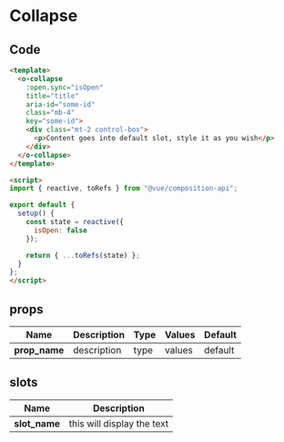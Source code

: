# Collapse

<Demo componentName="examples-collapse-doc" />

## Code
```html
<template>
  <o-collapse 
    :open.sync="isOpen" 
    title="title" 
    aria-id="some-id" 
    class="mb-4" 
    key="some-id">
    <div class="mt-2 control-box">
      <p>Content goes into default slot, style it as you wish</p>
    </div>
  </o-collapse>
</template>

<script>
import { reactive, toRefs } from "@vue/composition-api";

export default {
  setup() {
    const state = reactive({
      isOpen: false
    });

    return { ...toRefs(state) };
  }
};
</script>
```

## props

|Name|Description|Type|Values|Default|
|---|---|---|---|---|
|**prop_name**|description|type|values|default|

## slots

|Name|Description|
|---|---|
|**slot_name**|this will display the text|

<portal-target name="octo-modals" transition="o-modal-transition" multiple />
<portal-target name="octo-datepicker" />